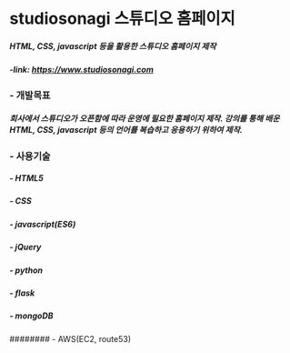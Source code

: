 # studiosonagi 스튜디오 홈페이지

##### HTML, CSS, javascript 등을 활용한 스튜디오 홈페이지 제작
##### -link: https://www.studiosonagi.com

### - 개발목표
##### 회사에서 스튜디오가 오픈함에 따라 운영에 필요한 홈페이지 제작. 강의를 통해 배운 HTML, CSS, javascript 등의 언어를 복습하고 응용하기 위하여 제작.

### - 사용기술
##### - HTML5
##### - CSS
##### - javascript(ES6)
##### - jQuery
##### - python
##### - flask
##### - mongoDB
######## - AWS(EC2, route53)
